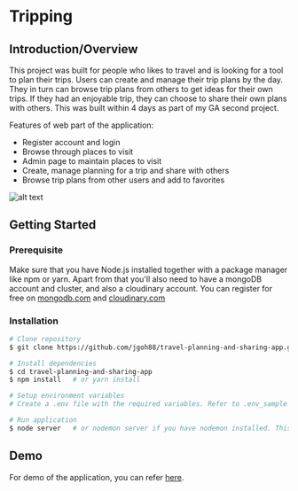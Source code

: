 # Tripping
## Introduction/Overview
This project was built for people who likes to travel and is looking for a tool to plan their trips. Users can create and manage their trip plans by the day. They in turn can browse trip plans from others to get ideas for their own trips. If they had an enjoyable trip, they can choose to share their own plans with others. This was built within 4 days as part of my GA second project.

Features of web part of the application:
* Register account and login
* Browse through places to visit
* Admin page to maintain places to visit
* Create, manage planning for a trip and share with others
* Browse trip plans from other users and add to favorites

![alt text](./assets/screenshots/tripping.png "Tripping feature screenshots")

## Getting Started
### Prerequisite
Make sure that you have Node.js installed together with a package manager like npm or yarn.
Apart from that you'll also need to have a mongoDB account and cluster, and also a cloudinary account. You can register for free on [mongodb.com](https://www.mongodb.com/) and [cloudinary.com](https://cloudinary.com/)

### Installation
```bash
# Clone repository
$ git clone https://github.com/jgoh88/travel-planning-and-sharing-app.git

# Install dependencies
$ cd travel-planning-and-sharing-app
$ npm install   # or yarn install

# Setup environment variables
# Create a .env file with the required variables. Refer to .env_sample 

# Run application
$ node server   # or nodemon server if you have nodemon installed. This will start the application
```

## Demo
For demo of the application, you can refer [here](https://travel-planning-and-sharing-app.onrender.com). 
